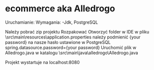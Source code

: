 # ecommerce aka Alledrogo


Uruchamianie:
Wymagania: -Jdk, PostgreSQL

Należy pobrać zip projektu
Rozpakować
Otworzyć folder w IDE
w pliku \src\main\resources\application.properties należy podmienić {your password} na nasze hasło ustawione w PostgreSQL spring.datasource.password={your password}
Uruchomić plik w Alledrogo.java w katalogu \src\main\java\alledrogo\Alledrogo.java

Projekt wystartuje na localhost:8080
